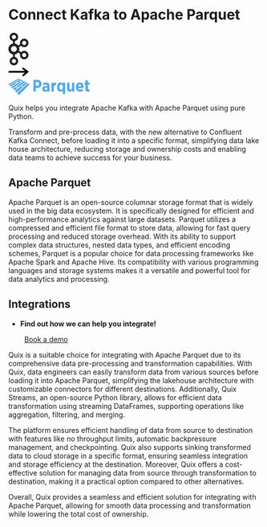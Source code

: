 # Connect Kafka to Apache Parquet

<div class="connect-images cards blog-grid-card" markdown>
<div>
<img src="../images/kafka_logo.png" width="40px" />
</div>
<div>
<img src="../images/arrow.svg" width="40px" />
</div>
<div>
<img src="./images/apache-parquet_1.jpg" />
</div>
</div>

Quix helps you integrate Apache Kafka with Apache Parquet using pure Python.

Transform and pre-process data, with the new alternative to Confluent Kafka Connect, before loading it into a specific format, simplifying data lake house architecture, reducing storage and ownership costs and enabling data teams to achieve success for your business.

## Apache Parquet

Apache Parquet is an open-source columnar storage format that is widely used in the big data ecosystem. It is specifically designed for efficient and high-performance analytics against large datasets. Parquet utilizes a compressed and efficient file format to store data, allowing for fast query processing and reduced storage overhead. With its ability to support complex data structures, nested data types, and efficient encoding schemes, Parquet is a popular choice for data processing frameworks like Apache Spark and Apache Hive. Its compatibility with various programming languages and storage systems makes it a versatile and powerful tool for data analytics and processing.

## Integrations

<div class="grid cards" markdown>

- __Find out how we can help you integrate!__

    <a class="md-button md-button--primary" href="https://share.hsforms.com/1iW0TmZzKQMChk0lxd_tGiw4yjw2?__hstc=175542013.2303933fbd746c0ac86d9ccbe9bc9100.1728383268831.1729603416735.1729620918855.31&__hssc=175542013.1.1729620918855&__hsfp=2132701734" target="_blank" style="margin:.5rem;">Book a demo</a>

</div>


Quix is a suitable choice for integrating with Apache Parquet due to its comprehensive data pre-processing and transformation capabilities. With Quix, data engineers can easily transform data from various sources before loading it into Apache Parquet, simplifying the lakehouse architecture with customizable connectors for different destinations. Additionally, Quix Streams, an open-source Python library, allows for efficient data transformation using streaming DataFrames, supporting operations like aggregation, filtering, and merging.

The platform ensures efficient handling of data from source to destination with features like no throughput limits, automatic backpressure management, and checkpointing. Quix also supports sinking transformed data to cloud storage in a specific format, ensuring seamless integration and storage efficiency at the destination. Moreover, Quix offers a cost-effective solution for managing data from source through transformation to destination, making it a practical option compared to other alternatives.

Overall, Quix provides a seamless and efficient solution for integrating with Apache Parquet, allowing for smooth data processing and transformation while lowering the total cost of ownership.

